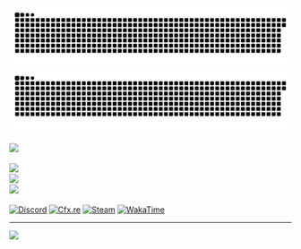 ![github contribution grid snake animation](https://raw.githubusercontent.com/don-cryptus/don-cryptus/output/github-contribution-grid-snake-dark.svg#gh-dark-mode-only)![github contribution grid snake animation](https://raw.githubusercontent.com/don-cryptus/don-cryptus/output/github-contribution-grid-snake.svg#gh-light-mode-only)
<br>
<br>
<a href="https://skun.pro">
    <img src="https://img.shields.io/badge/-skun.pro-231b1a?style=for-the-badge&logo=aboutdotme&logoColor=f5c37c"/>
</a>
<br>
<br>
<img src="https://img.shields.io/badge/-LUA-00007C?style=flat&logo=lua&logoColor=white"/>
<br>
<img src="https://img.shields.io/badge/-Python-3776AB?style=flat&logo=python&logoColor=white"/>
<br>
<img src="https://img.shields.io/badge/-Github-181717?style=flat&logo=GitHub&logoColor=white"/>
<br>
<br>
[![Discord](https://img.shields.io/badge/-@discord%20%28Click%29-5865F2?style=for-the-badge&logo=discord&logoColor=white)](https://discord.gg/skunpro)
[![Cfx.re](https://img.shields.io/badge/-Cfx.re%20%28Click%29-F17F34?style=for-the-badge&logo=fivem&logoColor=white)](https://forum.cfx.re/u/notaskun)
[![Steam](https://img.shields.io/badge/-Steam%20%28Click%29-000000?style=for-the-badge&logo=Steam&logoColor=white)](https://steamcommunity.com/id/avenaszabanda/)
[![WakaTime](https://img.shields.io/badge/-Wakatime%20%28Click%29-4CC0E4?style=for-the-badge&logo=wakatime&logoColor=white)](https://wakatime.com/@skun)

---
[![](https://visitcount.itsvg.in/api?id=skunpro&icon=0&color=2)](https://visitcount.itsvg.in)
